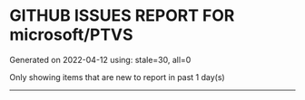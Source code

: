 
# GITHUB ISSUES REPORT FOR microsoft/PTVS


Generated on 2022-04-12 using: stale=30, all=0


Only showing items that are new to report in past 1 day(s)


---
